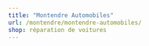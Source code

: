 ```yaml
---
title: "Montendre Automobiles"
url: /montendre/montendre-automobiles/
shop: réparation de voitures
---
```

